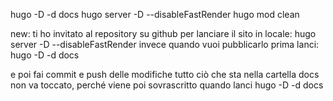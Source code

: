 hugo -D -d docs
hugo server -D --disableFastRender
hugo mod clean


new:
ti ho invitato al repository
su github
per lanciare il sito in locale:
hugo server -D --disableFastRender
invece quando vuoi pubblicarlo prima lanci:
hugo -D -d docs

e poi fai commit e push delle modifiche
tutto ciò che sta nella cartella docs non va toccato, 
perché viene poi sovrascritto quando lanci hugo -D -d docs
